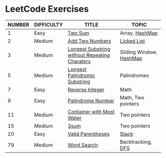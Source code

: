 # LeetCode Exercises

| NUMBER | DIFFICULTY | TITLE                                                        | TOPIC                                                        |
| ------ | ---------- | ------------------------------------------------------------ | ------------------------------------------------------------ |
| 1      | Easy       | [Two Sum](01-Two-Sum/)                                       | Array, [HashMap](../Abstract-Data-Type/Map/)                 |
| 2      | Medium     | [Add Two Numbers](02-Add-Two-Numbers/)                       | [Licked List](../Abstract-Data-Type/List/LinkedList.md)      |
| 3      | Medium     | [Longest Substring without Repeating Charaters](03-Longest-Substring-Without-Repeating-Char/) | Sliding Window, [HashMap](../Abstract-Data-Type/Map/)        |
| 5      | Medium     | [Longest Palindromic Substring](05-Longest-Palindromic-Substring/) | Palindromes                                                  |
| 7      | Easy       | [Reverse Integer](07-Reverse-Integer/)                       | Math                                                         |
| 9      | Easy       | [Palindrome Number](09-Palindrome-Number/)                   | Math, Two pointers                                           |
| 11     | Medium     | [Container with Most Water](11-Container-with-Most-Water/)   | Two pointers                                                 |
| 15     | Medium     | [3sum](15-3sum/)                                             | Two pointers                                                 |
| 20     | Easy       | [Valid Parentheses](20-Valid-Parentheses/)                   | [Stack](../Abstract-Data-Type/Stack/)                        |
| 79     | Medium     | [Word Search](79-Word-Search/)                               | Backtracking, [DFS](../Search/README.md/#Depth-First-Search) |

